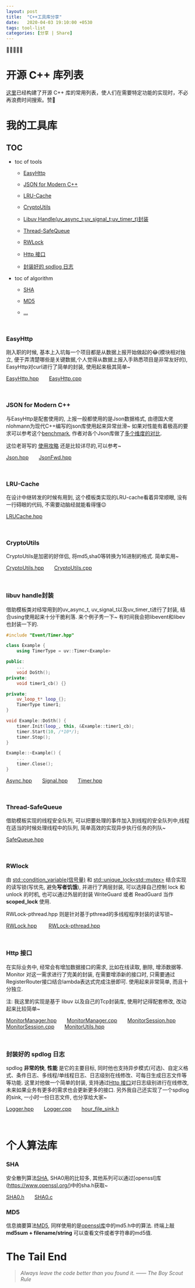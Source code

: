 ```yaml
---
layout: post
title:  "C++工具库分享"
date:   2020-04-03 19:10:00 +0530
tags: tool-list 
categories: [分享 | Share]
---
```

:star2::star2::star2::star2::star2:



# 开源 C++ 库列表

[这里](https://zh.cppreference.com/mwiki/index.php?title=cpp/links/libs&variant=zh-hans)已经构建了开源 C++ 库的常用列表，使人们在需要特定功能的实现时，不必再浪费时间搜索。赞:star2:

# 我的工具库
## TOC
+ toc of tools
  - <a href="#t1">EasyHttp</a> 

  - <a href="#t2">JSON for Modern C++</a> 

  - <a href="#t3">LRU-Cache</a> 

  - <a href="#t4">CryptoUtils</a>

  - <a href="#t5">Libuv Handle(uv_async_t;uv_signal_t;uv_timer_t)封装</a>

  - <a href="#t6">Thread-SafeQueue</a>

  - <a href="#t7">RWLock</a>

  - <a href="#t8">Http 接口</a>
  
  - <a href="#t9">封装好的 spdlog 日志</a>

+ toc of algorithm
  - <a href="#a1">SHA</a>

  - <a href="#a2">MD5</a>

  - <a href="#a3">...</a>


&nbsp;
### <a name="t1">EasyHttp</a> 

刚入职的时候, 基本上入坑每一个项目都是从数据上报开始做起的:joy:(模块相对独立, 便于弄清楚哪些是关键数据,个人觉得从数据上报入手熟悉项目是非常友好的), EasyHttp对curl进行了简单的封装, 使用起来极其简单~ 

[EasyHttp.hpp](https://raw.githubusercontent.com/SonderEASE/lewis-blog.io/master/BlogCode/tool-list/EasyHttp/EasyHttp.hpp)&#8195;&#8195;[EasyHttp.cpp](https://raw.githubusercontent.com/SonderEASE/lewis-blog.io/master/BlogCode/tool-list/EasyHttp/EasyHttp.cpp)

&nbsp;
### <a name="t2">JSON for Modern C++</a> 

与EasyHttp是配套使用的, 上报一般都使用的是Json数据格式, 由德国大佬nlohmann为现代C++编写的json库使用起来异常丝滑~ 如果对性能有着极高的要求可以参考这个[benchmark](https://github.com/miloyip/nativejson-benchmark), 作者对各个Json库做了[多个维度的对比](https://www.zhihu.com/question/23654513).

这位老哥写的 [使用攻略](https://blog.csdn.net/fengxinlinux/article/details/71037244) 还是比较详尽的,可以参考~

[Json.hpp](https://raw.githubusercontent.com/SonderEASE/lewis-blog.io/master/BlogCode/tool-list/nlohmann/json.hpp)&#8195;&#8195;[JsonFwd.hpp](https://raw.githubusercontent.com/SonderEASE/lewis-blog.io/master/BlogCode/tool-list/nlohmann/json_fwd.hpp)

&nbsp;
### <a name="t3">LRU-Cache</a> 

在设计中继转发的时候有用到, 这个模板类实现的LRU-cache看着异常顺眼, 没有一行碍眼的代码, 不需要动脑经就能看得懂:wink:

[LRUCache.hpp](https://raw.githubusercontent.com/SonderEASE/lewis-blog.io/master/BlogCode/tool-list/LRU-Cache/LRUCache.hpp)

&nbsp;
### <a name="t4">CryptoUtils</a> 

CryptoUtils是加密的好伴侣, 将md5,sha0等转换为16进制的格式. 简单实用~

[CryptoUtils.hpp](https://raw.githubusercontent.com/SonderEASE/lewis-blog.io/master/BlogCode/tool-list/CryptoUtils/CryptoUtils.hpp)&#8195;&#8195;[CryptoUtils.cpp](https://raw.githubusercontent.com/SonderEASE/lewis-blog.io/master/BlogCode/tool-list/CryptoUtils/CryptoUtils.cpp)

&nbsp;
### <a name="t5">libuv handle封装</a> 

借助模板类对经常用到的uv_async_t, uv_signal_t以及uv_timer_t进行了封装, 结合using使用起来十分干脆利落. 来个例子秀一下~ 有时间我会把libevent和libev也封装一下的.

```c++
#include "Event/Timer.hpp"

class Example {
    using TimerType = uv::Timer<Example>

public:
    ...
    void DoSth();
private:
    void timer1_cb() {}

private:
    uv_loop_t* loop_{};
    TimerType timer1;
}

void Example::DoSth() {
    timer.Init(loop_, this, &Example::timer1_cb);
    timer.Start(10, /*10*/);
    timer.Stop();
}

Example::~Example() {
    ...
    timer.Close();
}

```
[Async.hpp](https://raw.githubusercontent.com/SonderEASE/lewis-blog.io/master/BlogCode/tool-list/Event/Async.hpp)&#8195;&#8195;[Signal.hpp](https://raw.githubusercontent.com/SonderEASE/lewis-blog.io/master/BlogCode/tool-list/Event/Signal.hpp)&#8195;&#8195;[Timer.hpp](https://raw.githubusercontent.com/SonderEASE/lewis-blog.io/master/BlogCode/tool-list/Event/Timer.hpp)

&nbsp;
### <a name="t6">Thread-SafeQueue</a> 

借助模板实现的线程安全队列, 可以把要处理的事件加入到线程的安全队列中,线程在适当的时候处理线程中的队列, 简单高效的实现异步执行任务的列队~

[SafeQueue.hpp](https://raw.githubusercontent.com/SonderEASE/lewis-blog.io/master/BlogCode/tool-list/SafeQueue/SafeQueue.hpp)

&nbsp;
### <a name="t7">RWlock</a> 
由 [std::condition_variable(信号量)](https://en.cppreference.com/w/cpp/thread/condition_variable) 和 [std::unique_lock\<std::mutex\>](https://en.cppreference.com/w/cpp/thread/unique_lock) 结合实现的读写锁(写优先, 避免**写者饥饿**), 并进行了两层封装, 可以选择自己控制 lock 和 unlock 的时机, 也可以通过外层的封装 WriteGuard 或者 ReadGuard 当作 **scoped_lock** 使用. 

RWLock-pthread.hpp 则是针对基于pthread的多线程程序封装的读写锁~

[RWLock.hpp](https://raw.githubusercontent.com/SonderEASE/lewis-blog.io/master/BlogCode/tool-list/RWLock/RWLock.hpp)
&#8195;&#8195;[RWLock-pthread.hpp](https://raw.githubusercontent.com/SonderEASE/lewis-blog.io/master/BlogCode/tool-list/RWLock/RWLock-pthread.hpp)

&nbsp;
### <a name="t8">Http 接口</a>

在实际业务中, 经常会有增加数据接口的需求, 比如在线读取, 删除, 增添数据等. Monitor 对这一需求进行了完美的封装, 在需要增添新的接口时, 只需要通过RegisterRouter接口结合lambda表达式完成注册即可. 使用起来非常简单, 而且十分独立. 

注: 我这里的实现是基于 libuv 以及自己的Tcp封装库, 使用时记得配套修改, 改动起来比较简单~ 

[MonitorManager.hpp](https://raw.githubusercontent.com/SonderEASE/lewis-blog.io/master/BlogCode/tool-list/Monitor/MonitorManager.hpp)&#8195;&#8195;[MonitorManager.cpp](https://raw.githubusercontent.com/SonderEASE/lewis-blog.io/master/BlogCode/tool-list/Monitor/MonitorManager.cpp)&#8195;&#8195;[MonitorSession.hpp](https://raw.githubusercontent.com/SonderEASE/lewis-blog.io/master/BlogCode/tool-list/Monitor/MonitorSession.hpp)&#8195;&#8195;[MonitorSession.cpp](https://raw.githubusercontent.com/SonderEASE/lewis-blog.io/master/BlogCode/tool-list/Monitor/MonitorSession.cpp)&#8195;&#8195;[MonitorUtils.hpp](https://raw.githubusercontent.com/SonderEASE/lewis-blog.io/master/BlogCode/tool-list/Monitor/MonitorUtils.hpp)

&nbsp;
### <a name="t9">封装好的 spdlog 日志</a>

spdlog **非常的快**, **性能** 是它的主要目标, 同时他也支持异步模式(可选)、自定义格式、条件日志、多线程/单线程日志、日志级别在线修改、可每日生成日志文件等等功能. 这里对他做一个简单的封装, 支持通过<a href="#t8">Http 接口</a>对日志级别进行在线修改, 未来如果业务有更多的需求也会更新更多的接口. 另外我自己还实现了一个spdlog的sink, 一小时一份日志文件, 也分享给大家~

[Logger.hpp](https://raw.githubusercontent.com/SonderEASE/lewis-blog.io/master/BlogCode/tool-list/spdlog/Logger.hpp)&#8195;&#8195;[Logger.cpp](https://raw.githubusercontent.com/SonderEASE/lewis-blog.io/master/BlogCode/tool-list/spdlog/Logger.cpp)&#8195;&#8195;[hour_file_sink.h](https://raw.githubusercontent.com/SonderEASE/lewis-blog.io/master/BlogCode/tool-list/spdlog/hour_file_sink.h)

&nbsp;
# 个人算法库

### <a name="a1">SHA</a> 

安全散列算法[SHA](https://zh.wikipedia.org/wiki/SHA%E5%AE%B6%E6%97%8F), SHA0用的比较多, 其他系列可以通过[openssl]库(https://www.openssl.org/)中的sha.h获取~

[SHA0.h](https://raw.githubusercontent.com/SonderEASE/lewis-blog.io/master/BlogCode/tool-list/algorithm/SHA0/SHA0.h)&#8195;&#8195;[SHA0.c](https://raw.githubusercontent.com/SonderEASE/lewis-blog.io/master/BlogCode/tool-list/algorithm/SHA0/SHA0.c)

### <a name="a2">MD5</a> 

信息摘要算法[MD5](https://zh.wikipedia.org/wiki/MD5), 同样使用的是[openssl库](https://www.openssl.org/)中的md5.h中的算法. 终端上敲 **md5sum + filename/string** 可以查看文件或者字符串的md5值.



# The Tail End
> *Always leave the code better than you found it. —— The Boy Scout Rule*

